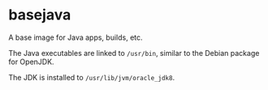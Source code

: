 # basejava
A base image for Java apps, builds, etc.

The Java executables are linked to `/usr/bin`, similar to the Debian package for OpenJDK.

The JDK is installed to `/usr/lib/jvm/oracle_jdk8`.

